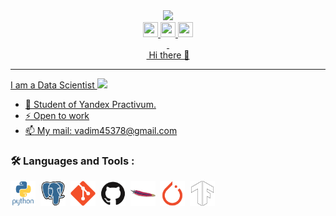 

<!--
**Vadim097/Vadim097** is a ✨ _special_ ✨ repository because its `README.md` (this file) appears on your GitHub profile.

Here are some ideas to get you started:

- 🔭 I’m currently working on ...
- 🌱 I’m currently learning ...
- 👯 I’m looking to collaborate on ...
- 🤔 I’m looking for help with ...
- 💬 Ask me about ...
- 📫 How to reach me: ...
- 😄 Pronouns: ...
- ⚡ Fun fact: ...
-->
<div id="header" align="center">
  <img src="https://media.giphy.com/media/26BRGoqbUQvk8nwTC/giphy.gif" width="150"/>
</div>
<div id="badges" align="center">
  <a href="www.linkedin.com/in/shurlaevvadim">
    <img height="24" width="24" src="https://img.shields.io/badge/in-black?style=flat&logo=&logoColor=white"/>
  <a href="https://www.google.com/intl/ru/gmail/about/">
     <img height="24" width="24" src="https://img.shields.io/badge/-black?style=flat&logo=Gmail&logoColor=white"/>
  <a href="https://www.facebook.com/profile.php?id=100012174285082&sk=about">  
     <img height="24" width="24" src="https://img.shields.io/badge/-black?style=flat&logo=Facebook&logoColor=white"/> 
    </div>

  <div id="header" align="center"> 
     <img src="" alt=""/>
     <img src="https://komarev.com/ghpvc/?username=Vadim097&style=flat&color=blue" alt=""/>
    </div>
  <div id="header" align="center"> 
     <img src="" alt=""/>    
    Hi there 👋
    </div>  
    
---

I am a Data Scientist <img src="https://media.giphy.com/media/WUlplcMpOCEmTGBtBW/giphy.gif" width="30"> 
- :telescope: Student of Yandex Practivum.
- :zap: Open to work   
- :mailbox: My mail: vadim45378@gmail.com
    
    
### :hammer_and_wrench: Languages and Tools :
    
<div>
  <img src="https://github.com/devicons/devicon/blob/master/icons/python/python-original-wordmark.svg" title="Python" alt="Python" width="40" height="40"/>&nbsp;
  <img src="https://github.com/devicons/devicon/blob/master/icons/postgresql/postgresql-original.svg" title="PostgreSQL"  alt="PostgreSQL" width="40" height="40"/>&nbsp;
  <img src="https://github.com/devicons/devicon/blob/master/icons/git/git-original.svg" title="Git" alt="Git" width="40" height="40"/>&nbsp;
  <img src="https://github.com/devicons/devicon/blob/master/icons/github/github-original.svg" title="GitHub" alt="GitHub" width="40" height="40"/>&nbsp;
  <img src="https://github.com/devicons/devicon/blob/master/icons/apache/apache-original.svg" title="Apache" alt="Apache" width="40" height="40"/>&nbsp;
  <img src="https://github.com/devicons/devicon/blob/master/icons/pytorch/pytorch-original.svg" title="Pytorch" alt="Pytorch" width="40" height="40"/>&nbsp;
  <img src="https://github.com/devicons/devicon/blob/master/icons/tensorflow/tensorflow-line.svg" title="Tensorflow" alt="Tensorflow" width="40" height="40"/>&nbsp;
</div>  
